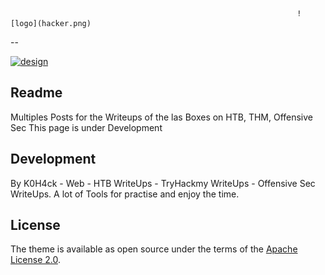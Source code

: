                                                                     ![logo](hacker.png)
--



[![design](theme.gif)](http://bitbrain.github.io)

## Readme

Multiples Posts for the Writeups of the las Boxes on HTB, THM, Offensive Sec
This page is under Development

## Development

By K0H4ck - Web - HTB WriteUps - TryHackmy WriteUps - Offensive Sec WriteUps. A lot of Tools for practise and enjoy the time.

## License

The theme is available as open source under the terms of the [Apache License 2.0](https://opensource.org/licenses/Apache-2.0).
